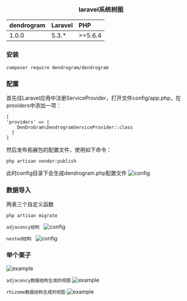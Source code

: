 <h3 align="center">laravel系统树图</h3>

<table><thead><tr><th style="text-align:left;">dendrogram</th>
<th style="text-align:left;">Laravel</th>
<th style="text-align:left;">PHP</th>
</tr></thead><tbody><tr><td style="text-align:left;">1.0.0</td>
<td style="text-align:left;">5.3.*</td>
<td style="text-align:left;">&gt;=5.6.4</td>
</tr></tbody></table>

### 安装
    composer require dendrogram/dendrogram

### 配置
首先往Laravel应用中注册ServiceProvider，打开文件config/app.php，在providers中添加一项：

    [
    'providers' => [
        DenDroGram\DendrogramServiceProvider::class
      ]
    ]
    
然后发布拓展包的配置文件，使用如下命令：

    php artisan vendor:publish
    
此时config目录下会生成dendrogram.php配置文件
![config](https://github.com/ydtg1993/dendrogram/blob/master/image/config.PNG)

### 数据导入
两表三个自定义函数
    
    php artisan migrate

`adjacency结构 `
![config](https://github.com/ydtg1993/dendrogram/blob/master/image/adjacency.PNG)

`nested结构 `
![config](https://github.com/ydtg1993/dendrogram/blob/master/image/nested.PNG)

### 举个栗子
![example](https://github.com/ydtg1993/dendrogram/blob/master/image/example.PNG)

`adjacency数据结构生成的视图`
![example](https://github.com/ydtg1993/dendrogram/blob/master/image/catelog.PNG)

`rhizome数据结构生成的视图`
![example](https://github.com/ydtg1993/dendrogram/blob/master/image/rhizome.PNG)

